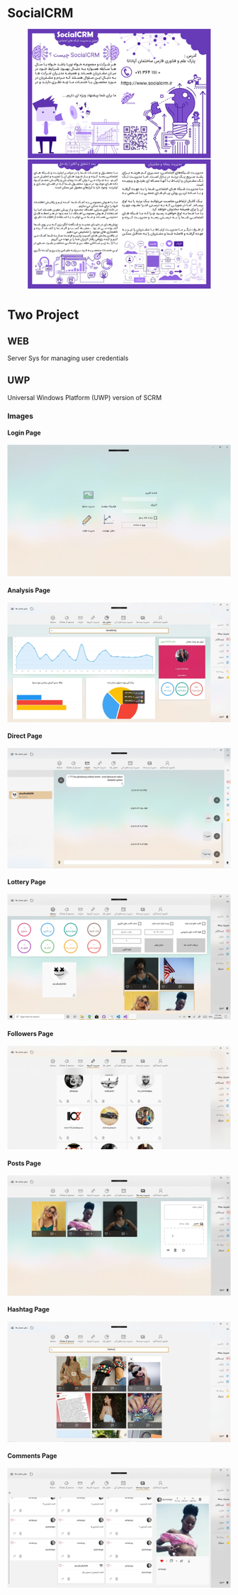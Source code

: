 

# SocialCRM

<p align="center">
  <img width="413" height="291" src="https://github.com/ashalogic/SocialCRM/blob/master/docs/img/img1.jpg">
  <img width="413" height="291" src="https://github.com/ashalogic/SocialCRM/blob/master/docs/img/img2.jpg">
</p>

# Two Project

## WEB
Server Sys for managing user credentials 

## UWP
Universal Windows Platform (UWP) version of SCRM 

### Images
#### Login Page
![](https://github.com/ashalogic/SocialCRM/blob/master/docs/img/scrm.WebP)

#### Analysis Page
![](https://github.com/ashalogic/SocialCRM/blob/master/docs/img/analysis.WebP)

#### Direct Page
![](https://github.com/ashalogic/SocialCRM/blob/master/docs/img/chat.WebP)

#### Lottery Page
![](https://github.com/ashalogic/SocialCRM/blob/master/docs/img/lottery.WebP)

#### Followers Page
![](https://github.com/ashalogic/SocialCRM/blob/master/docs/img/followers.WebP)

#### Posts Page
![](https://github.com/ashalogic/SocialCRM/blob/master/docs/img/posts.WebP)

#### Hashtag Page
![](https://github.com/ashalogic/SocialCRM/blob/master/docs/img/hashtag.WebP)

#### Comments Page
![](https://github.com/ashalogic/SocialCRM/blob/master/docs/img/comments.WebP)

